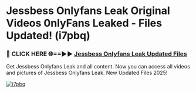 # Jessbess Onlyfans Leak Original Videos 0nlyFans Leaked - Files Updated! (i7pbq)

<h3>🔴 CLICK HERE 🌐==►► <a href="https://tinyurl.com/2jnfzry5" rel="nofollow">Jessbess Onlyfans Leak Updated Files</a></h3>

Get Jessbess Onlyfans Leak and all content. Now you can access all videos and pictures of Jessbess Onlyfans Leak. New Updated Files 2025!

[![i7pbq](https://i.imgur.com/GyGTBgg.gif)](https://tinyurl.com/2jnfzry5)
